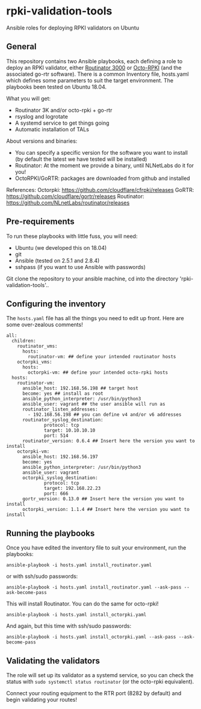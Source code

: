 # rpki-validation-tools
Ansible roles for deploying RPKI validators on Ubuntu

## General

This repository contains two Ansible playbooks, each defining a role to deploy an RPKI validator, either [Routinator 3000](https://github.com/NLnetLabs/routinator) or [Octo-RPKI](https://github.com/cloudflare/cfrpki) (and the associated go-rtr software). There is a common Inventory file, hosts.yaml which defines some parameters to suit the target environment. The playbooks been tested on Ubuntu 18.04.

What you will get:
- Routinator 3K and/or octo-rpki + go-rtr
- rsyslog and logrotate
- A systemd service to get things going
- Automatic installation of TALs

About versions and binaries:

- You can specify a specific version for the software you want to install (by default the latest we have tested will be installed)
- Routinator: At the moment we provide a binary, until NLNetLabs do it for you!
- OctoRPKI/GoRTR: packages are downloaded from github and installed

References: 
Octorpki: https://github.com/cloudflare/cfrpki/releases
GoRTR: https://github.com/cloudflare/gortr/releases
Routinator: https://github.com/NLnetLabs/routinator/releases


## Pre-requirements

To run these playbooks with little fuss, you will need:
- Ubuntu (we developed this on 18.04)
- git
- Ansible (tested on 2.5.1 and 2.8.4)
- sshpass (if you want to use Ansible with passwords)

Git clone the repository to your ansible machine, cd into the directory 'rpki-validation-tools'..


## Configuring the inventory

The `hosts.yaml` file has all the things you need to edit up front. Here are some over-zealous comments!

```---
all:
  children: 
    routinator_vms:
      hosts:
        routinator-vm: ## define your intended routinator hosts
    octorpki_vms:
      hosts:
        octorpki-vm: ## define your intended octo-rpki hosts
  hosts:
    routinator-vm:
      ansible_host: 192.168.56.198 ## target host
      become: yes ## install as root
      ansible_python_interpreter: /usr/bin/python3
      ansible_user: vagrant ## the user ansible will run as
      routinator_listen_addresses:
        - 192.168.56.198 ## you can define v4 and/or v6 addresses
      routinator_syslog_destination:
              protocol: tcp
              target: 10.10.10.10
              port: 514
      routinator_version: 0.6.4 ## Insert here the version you want to install 
    octorpki-vm:
      ansible_host: 192.168.56.197
      become: yes
      ansible_python_interpreter: /usr/bin/python3
      ansible_user: vagrant
      octorpki_syslog_destination:
              protocol: tcp
              target: 192.168.22.23
              port: 666
      gortr_version: 0.13.0 ## Insert here the version you want to install
      octorpki_version: 1.1.4 ## Insert here the version you want to install

```


## Running the playbooks

Once you have edited the inventory file to suit your environment, run the playbooks:

```ansible-playbook -i hosts.yaml install_routinator.yaml```

or with ssh/sudo passwords:

```ansible-playbook -i hosts.yaml install_routinator.yaml --ask-pass --ask-become-pass```

This will install Routinator. You can do the same for octo-rpki!

```ansible-playbook -i hosts.yaml install_octorpki.yaml```

And again, but this time with ssh/sudo passwords:

```ansible-playbook -i hosts.yaml install_octorpki.yaml --ask-pass --ask-become-pass```

## Validating the validators
The role will set up its validator as a systemd service, so you can check the status with `sudo systemctl status routinator` (or the octo-rpki equivalent). 

Connect your routing equipment to the RTR port (8282 by default) and begin validating your routes!

